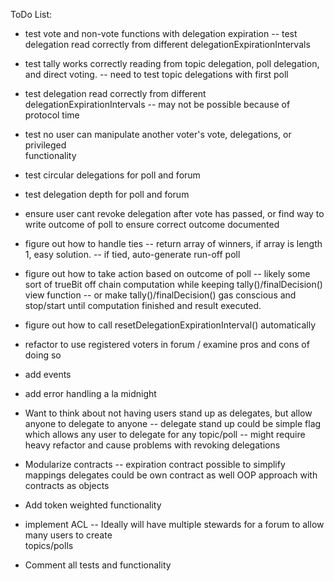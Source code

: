
ToDo List:

- test vote and non-vote functions with delegation expiration
  -- test delegation read correctly from different delegationExpirationIntervals

- test tally works correctly reading from topic delegation, poll delegation, and direct
     voting.
  -- need to test topic delegations with first poll


- test delegation read correctly from different delegationExpirationIntervals
  -- may not be possible because of protocol time

- test no user can manipulate another voter's vote, delegations, or privileged  
   functionality

- test circular delegations for poll and forum

- test delegation depth for poll and forum

- ensure user cant revoke delegation after vote has passed, or find way to write outcome
   of poll to ensure correct outcome documented

- figure out how to handle ties
  -- return array of winners, if array is length 1, easy solution.
  -- if tied, auto-generate run-off poll

- figure out how to take action based on outcome of poll
  -- likely some sort of trueBit off chain computation while keeping tally()/finalDecision() view function
  -- or make tally()/finalDecision() gas conscious and stop/start until computation
     finished and result executed.

- figure out how to call resetDelegationExpirationInterval() automatically

- refactor to use registered voters in forum / examine pros and cons of doing so

- add events

- add error handling a la midnight

- Want to think about not having users stand up as delegates, but allow anyone to delegate
  to anyone
  -- delegate stand up could be simple flag which allows any user to delegate for any topic/poll
  -- might require heavy refactor and cause problems with revoking delegations

- Modularize contracts
  -- expiration contract possible to simplify mappings
    delegates could be own contract as well
    OOP approach with contracts as objects

- Add token weighted functionality

- implement ACL
  -- Ideally will have multiple stewards for a forum to allow many users to create    
     topics/polls

- Comment all tests and functionality

